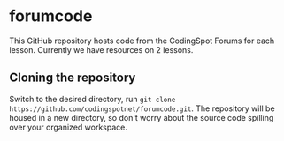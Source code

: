 forumcode
=========

This GitHub repository hosts code from the CodingSpot Forums for each lesson. Currently we have resources on 2 lessons.

## Cloning the repository

Switch to the desired directory, run `git clone https://github.com/codingspotnet/forumcode.git`. The repository will be housed in a new directory, so don't worry about the source code spilling over your organized workspace.
